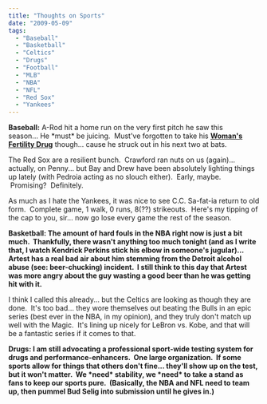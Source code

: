 ```yaml
---
title: "Thoughts on Sports"
date: "2009-05-09"
tags:
  - "Baseball"
  - "Basketball"
  - "Celtics"
  - "Drugs"
  - "Football"
  - "MLB"
  - "NBA"
  - "NFL"
  - "Red Sox"
  - "Yankees"
---
```


**Baseball:** A-Rod hit a home run on the very first pitch he saw this season... He \*must\* be juicing.  Must've forgotten to take his **[Woman's Fertility Drug](http://wordstoplayby.wordpress.com/2009/05/07/gut-wrenching/)** though... cause he struck out in his next two at bats.

The Red Sox are a resilient bunch.  Crawford ran nuts on us (again)... actually, on Penny... but Bay and Drew have been absolutely lighting things up lately (with Pedroia acting as no slouch either).  Early, maybe.  Promising?  Definitely.

As much as I hate the Yankees, it was nice to see C.C. Sa-fat-ia return to old form.  Complete game, 1 walk, 0 runs, 8(??) strikeouts.  Here's my tipping of the cap to you, sir... now go lose every game the rest of the season.

**Basketball: The amount of hard fouls in the NBA right now is just a bit much.  Thankfully, there wasn't anything too much tonight (and as I write that, I watch Kendrick Perkins stick his elbow in someone's jugular)... Artest has a real bad air about him stemming from the Detroit alcohol abuse (see: beer-chucking) incident.  I still think to this day that Artest was more angry about the guy wasting a good beer than he was getting hit with it.**

I think I called this already... but the Celtics are looking as though they are done.  It's too bad... they wore themselves out beating the Bulls in an epic series (best ever in the NBA, in my opinion), and they truly don't match up well with the Magic.  It's lining up nicely for LeBron vs. Kobe, and that will be a fantastic series if it comes to that.

**Drugs: I am still advocating a professional sport-wide testing system for drugs and performance-enhancers.  One large organization.  If some sports allow for things that others don't fine... they'll show up on the test, but it won't matter.  We \*need\* stability, we \*need\* to take a stand as fans to keep our sports pure.  (Basically, the NBA and NFL need to team up, then pummel Bud Selig into submission until he gives in.)**

